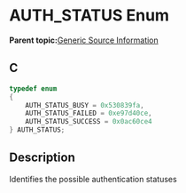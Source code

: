 # AUTH\_STATUS Enum

**Parent topic:**[Generic Source Information](GUID-9B3F465C-7297-4547-B7C6-3AAABEB7E261.md)

## C

```c
typedef enum
{
    AUTH_STATUS_BUSY = 0x530839fa,
    AUTH_STATUS_FAILED = 0xe97d40ce,
    AUTH_STATUS_SUCCESS = 0x0ac60ce4
} AUTH_STATUS;

```

## Description

Identifies the possible authentication statuses

